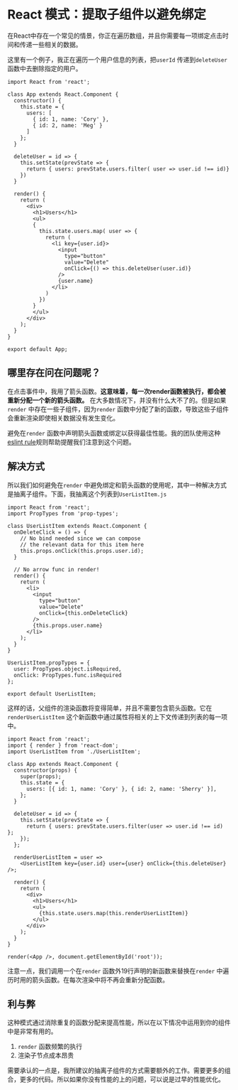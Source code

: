 # React 模式：提取子组件以避免绑定

在React中存在一个常见的情景，你正在遍历数组，并且你需要每一项绑定点击时间和传递一些相关的数据。

这里有一个例子，我正在遍历一个用户信息的列表，把`userId` 传递到`deleteUser`函数中去删除指定的用户。

```
import React from 'react';

class App extends React.Component {
  constructor() {
    this.state = {
      users: [
        { id: 1, name: 'Cory' }, 
        { id: 2, name: 'Meg' }
      ]
    };
  }
  
  deleteUser = id => {
    this.setState(prevState => {
      return { users: prevState.users.filter( user => user.id !== id)}
    })
  }

  render() {
    return (
      <div>
        <h1>Users</h1>
        <ul>
        { 
          this.state.users.map( user => {
            return (
              <li key={user.id}>
                <input 
                  type="button" 
                  value="Delete" 
                  onClick={() => this.deleteUser(user.id)} 
                /> 
                {user.name}
              </li>
            )
          })
        }
        </ul>
      </div>
    );
  }
}

export default App;
```

## 哪里存在问在问题呢？

在点击事件中，我用了箭头函数。**这意味着，每一次render函数被执行，都会被重新分配一个新的箭头函数。** 在大多数情况下，并没有什么大不了的。但是如果`render` 中存在一些子组件，因为`render` 函数中分配了新的函数，导致这些子组件会重新渲染即使相关数据没有发生变化。

避免在`render` 函数中声明箭头函数或绑定以获得最佳性能。我的团队使用这种[eslint rule](https://github.com/yannickcr/eslint-plugin-react/blob/master/docs/rules/jsx-no-bind.md)规则帮助提醒我们注意到这个问题。

## 解决方式
所以我们如何避免在`render` 中避免绑定和箭头函数的使用呢，其中一种解决方式是抽离子组件。下面，我抽离这个列表到`UserListItem.js`

```
import React from 'react';
import PropTypes from 'prop-types';

class UserListItem extends React.Component {
  onDeleteClick = () => {
    // No bind needed since we can compose 
    // the relevant data for this item here
    this.props.onClick(this.props.user.id);
  }

  // No arrow func in render! 
  render() {
    return (
      <li>
        <input 
          type="button" 
          value="Delete" 
          onClick={this.onDeleteClick} 
        /> 
        {this.props.user.name}
      </li>
    );
  }
}

UserListItem.propTypes = {
  user: PropTypes.object.isRequired,
  onClick: PropTypes.func.isRequired
};

export default UserListItem;
```
这样的话，父组件的渲染函数将变得简单，并且不需要包含箭头函数。它在`renderUserListItem` 这个新函数中通过属性将相关的上下文传递到列表的每一项中。

```
import React from 'react';
import { render } from 'react-dom';
import UserListItem from './UserListItem';

class App extends React.Component {
  constructor(props) {
    super(props);
    this.state = {
      users: [{ id: 1, name: 'Cory' }, { id: 2, name: 'Sherry' }],
    };
  }

  deleteUser = id => {
    this.setState(prevState => {
      return { users: prevState.users.filter(user => user.id !== id) };
    });
  };

  renderUserListItem = user =>
    <UserListItem key={user.id} user={user} onClick={this.deleteUser} />;

  render() {
    return (
      <div>
        <h1>Users</h1>
        <ul>
          {this.state.users.map(this.renderUserListItem)}
        </ul>
      </div>
    );
  }
}

render(<App />, document.getElementById('root'));
```

注意一点，我们调用一个在`render` 函数外19行声明的新函数来替换在`render` 中遍历时用的箭头函数。在每次渲染中将不再会重新分配函数。


## 利与弊

这种模式通过消除重复的函数分配来提高性能，所以在以下情况中运用到你的组件中是非常有用的。
1. `render` 函数频繁的执行
2. 渲染子节点成本昂贵

需要承认的一点是，我所建议的抽离子组件的方式需要额外的工作。需要更多的组合，更多的代码。所以如果你没有性能的上的问题，可以说是过早的性能优化。
